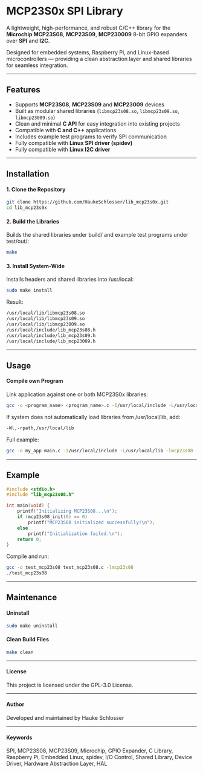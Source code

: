 # MCP23S0x SPI Library

A lightweight, high-performance, and robust C/C++ library for the **Microchip MCP23S08**, **MCP23S09**, **MCP230009** 8-bit GPIO expanders over **SPI** and **I2C**.

Designed for embedded systems, Raspberry Pi, and Linux-based microcontrollers — providing a clean abstraction layer and shared libraries for seamless integration.

---

## Features

- Supports **MCP23S08**, **MCP23S09** and **MCP23009** devices  
- Built as modular shared libraries (`libmcp23s08.so`, `libmcp23s09.so`, `libmcp23009.so`)  
- Clean and minimal **C API** for easy integration into existing projects  
- Compatible with **C and C++** applications  
- Includes example test programs to verify SPI communication  
- Fully compatible with **Linux SPI driver (spidev)**
- Fully compatible with **Linux I2C driver** 

---

## Installation

#### 1. Clone the Repository

```bash
git clone https://github.com/HaukeSchlosser/lib_mcp23s0x.git
cd lib_mcp23s0x
```

#### 2. Build the Libraries
Builds the shared libraries under build/ and example test programs under test/out/:
```bash
make
```

#### 3. Install System-Wide
Installs headers and shared libraries into /usr/local:
```bash
sudo make install
```

Result:
```bash
/usr/local/lib/libmcp23s08.so
/usr/local/lib/libmcp23s09.so
/usr/local/lib/libmcp23009.so
/usr/local/include/lib_mcp23s08.h
/usr/local/include/lib_mcp23s09.h
/usr/local/include/lib_mcp23009.h
```

---

## Usage

#### Compile own Program
Link application against one or both MCP23S0x libraries:
```bash
gcc -o <program_name> <program_name>.c -I/usr/local/include -L/usr/local/lib -lmcp23s08 -lmcp23s09 -lmcp23009
```

If system does not automatically load libraries from /usr/local/lib, add:
```bash
-Wl,-rpath,/usr/local/lib
```

Full example:
```bash
gcc -o my_app main.c -I/usr/local/include -L/usr/local/lib -lmcp23s08 -lmcp23s09 -lmcp23009 -Wl,-rpath,/usr/local/lib
```

----

## Example
```c
#include <stdio.h>
#include "lib_mcp23s08.h"

int main(void) {
    printf("Initializing MCP23S08...\n");
    if (mcp23s08_init(0) == 0)
        printf("MCP23S08 initialized successfully!\n");
    else
        printf("Initialization failed.\n");
    return 0;
}
```

Compile and run:
```bash
gcc -o test_mcp23s08 test_mcp23s08.c -lmcp23s08
./test_mcp23s08
```

---

## Maintenance

#### Uninstall
```bash
sudo make uninstall
```

#### Clean Build Files
```bash
make clean
```

---

#### License
This project is licensed under the GPL-3.0 License.

---

#### Author
Developed and maintained by Hauke Schlosser

--- 

#### Keywords
SPI, MCP23S08, MCP23S09, Microchip, GPIO Expander, C Library, Raspberry Pi, Embedded Linux, spidev, I/O Control, Shared Library, Device Driver, Hardware Abstraction Layer, HAL